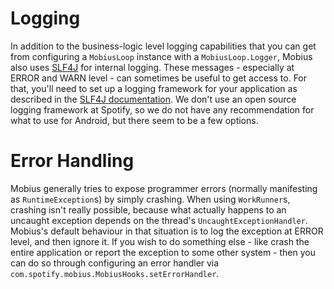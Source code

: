 # Logging

In addition to the business-logic level logging capabilities that you can get from configuring a `MobiusLoop` instance with a `MobiusLoop.Logger`, Mobius also uses [SLF4J](http://slf4j.org/) for internal logging. These messages - especially at ERROR and WARN level - can sometimes be useful to get access to. For that, you'll need to set up a logging framework for your application as described in the [SLF4J documentation](http://slf4j.org/manual.html#swapping). We don't use an open source logging framework at Spotify, so we do not have any recommendation for what to use for Android, but there seem to be a few options.

# Error Handling

Mobius generally tries to expose programmer errors (normally manifesting as `RuntimeException`s) by simply crashing. When using `WorkRunner`s, crashing isn't really possible, because what actually happens to an uncaught exception depends on the thread's `UncaughtExceptionHandler`. Mobius's default behaviour in that situation is to log the exception at ERROR level, and then ignore it. If you wish to do something else - like crash the entire application or report the exception to some other system - then you can do so through configuring an error handler via `com.spotify.mobius.MobiusHooks.setErrorHandler`.